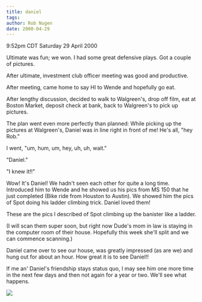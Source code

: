 ```yaml
---
title: daniel
tags: 
author: Rob Nugen
date: 2000-04-29
---
```


<title></title>
<p class=date>9:52pm CDT Saturday 29 April 2000</p>

<p>Ultimate was fun; we won.  I had some great defensive plays.  Got a
couple of pictures.

<p>After ultimate, investment club officer meeting was good and
productive.

<p>After meeting, came home to say HI to Wende and hopefully go eat.

<p>After lengthy discussion, decided to walk to Walgreen's, drop off
film, eat at Boston Market, deposit check at bank, back to Walgreen's
to pick up pictures.

<p>The plan went even more perfectly than planned: While picking up
the pictures at Walgreen's, Daniel was in line right in front of me!
He's all, "hey Rob."

<p>I went, "um, hum, um, hey, uh, uh, wait."

<p>"Daniel."

<p>"I knew it!!"

<p>Wow!  It's Daniel!  We hadn't seen each other for quite a long
time.  Introduced him to Wende and he showed us his pics from MS 150
that he just completed (Bike ride from Houston to Austin).  We showed
him the pics of Spot doing his ladder climbing trick.  Daniel loved them!

<p>These are the pics I described of Spot climbing up the banister
like a ladder.

<p>(I will scan them super soon, but right now Dude's mom in law is
staying in the computer room of their house. Hopefully this week
she'll split and we can commence scanning.)

<p>Daniel came over to see our house, was greatly impressed (as are
we) and hung out for about an hour.   How great it is to see Daniel!!

<p>If me an' Daniel's friendship stays status quo, I may see him one
more time in the next few days and then not again for a year or two.
We'll see what happens.


<p><img src='/images/rob/wL-ROB.gif'>


